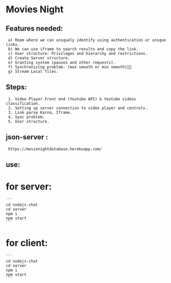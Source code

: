 # Movies Night

## Features needed: <br />
     a) Room where we can uniquely identify using authentication or unique links.
     b) We can use iframe to search results and copy the link.
     c) User structure: Privileges and hierarchy and restrictions.
     d) Create Server structure.
     e) Granting system (pauses and other requests).
     f) Synchronizing problem. (max smooth or min smooth)🐱‍🚀
     g) Stream Local files.

## Steps:
     1. Video Player Front end (Youtube API) & Youtube videos classification.
     2. Setting up server connection to video player and controls.
     3. Link parse Karna, Iframe.
     4. Sync problem.
     5. User structure.
## json-server :
     https://movienightdatabase.herokuapp.com/
## use:
# for server:
    ```
    cd nodejs-chat
    cd server
    npm i
    npm start
    ```
# for client:
    ```
    cd nodejs-chat
    cd server
    npm i
    npm start
    ```
